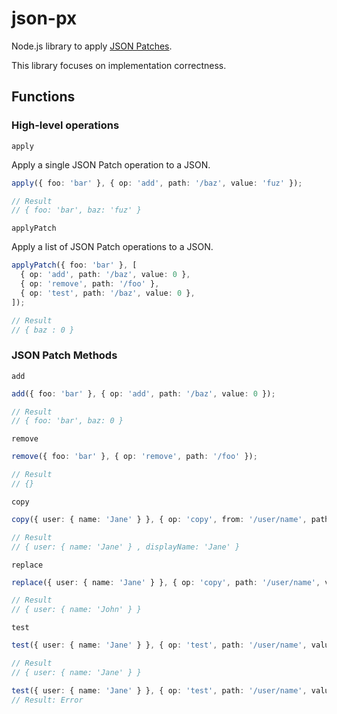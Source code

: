# json-px

Node.js library to apply [JSON Patches](https://datatracker.ietf.org/doc/html/rfc6902).

This library focuses on implementation correctness.

## Functions

### High-level operations

`apply`

Apply a single JSON Patch operation to a JSON.

```typescript
apply({ foo: 'bar' }, { op: 'add', path: '/baz', value: 'fuz' });

// Result
// { foo: 'bar', baz: 'fuz' }
```

`applyPatch`

Apply a list of JSON Patch operations to a JSON.

```typescript
applyPatch({ foo: 'bar' }, [
  { op: 'add', path: '/baz', value: 0 },
  { op: 'remove', path: '/foo' },
  { op: 'test', path: '/baz', value: 0 },
]);

// Result
// { baz : 0 }
```

### JSON Patch Methods

`add`

```typescript
add({ foo: 'bar' }, { op: 'add', path: '/baz', value: 0 });

// Result
// { foo: 'bar', baz: 0 }
```

`remove`

```typescript
remove({ foo: 'bar' }, { op: 'remove', path: '/foo' });

// Result
// {}
```

`copy`

```typescript
copy({ user: { name: 'Jane' } }, { op: 'copy', from: '/user/name', path: '/displayName' });

// Result
// { user: { name: 'Jane' } , displayName: 'Jane' }
```

`replace`

```typescript
replace({ user: { name: 'Jane' } }, { op: 'copy', path: '/user/name', value: 'John' });

// Result
// { user: { name: 'John' } }
```

`test`

```typescript
test({ user: { name: 'Jane' } }, { op: 'test', path: '/user/name', value: 'Jane' });

// Result
// { user: { name: 'Jane' } }

test({ user: { name: 'Jane' } }, { op: 'test', path: '/user/name', value: 'Invalid value' });
// Result: Error
```
